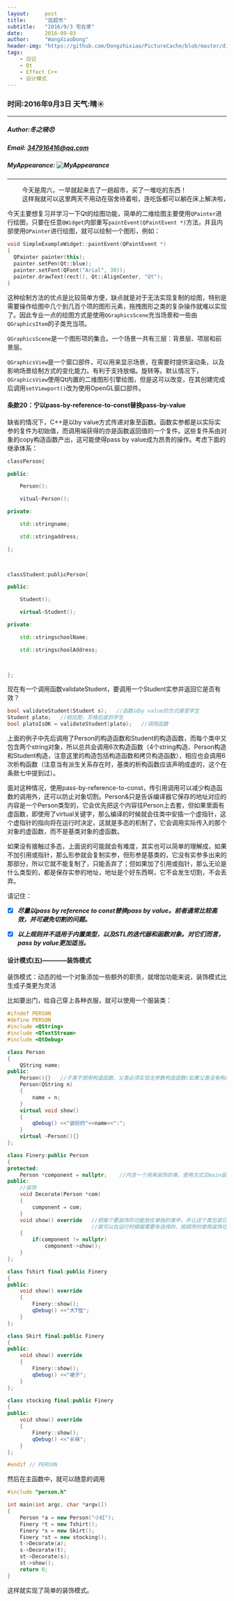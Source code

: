 ```yaml
---
layout:     post
title:      "逛超市"
subtitle:   "2016/9/3 宅在家"
date:       2016-09-03
author:     "WangXiaoDong"
header-img: "https://github.com/Dongzhixiao/PictureCache/blob/master/diaryPic/20160903.jpg?raw=true"
tags:
    - 日记
    - Qt
    - Effect C++
    - 设计模式
---
```



### 时间:2016年9月3日 天气:晴:sunny:
-----
#####   Author:冬之晓:angry:
#####   Email: 347916416@qq.com
#####   MyAppearance: ![MyAppearance](https://github.com/Dongzhixiao/PictureCache/raw/master/MyPicture.JPG "我的头像")
----------

<pre>
    今天是周六，一早就起来去了一趟超市，买了一堆吃的东西！
    这样我就可以这里两天不用动在宿舍待着啦，连吃饭都可以躺在床上解决啦，想想真的是太好啦！！！
</pre>

今天主要想复习并学习一下Qt的绘图功能，简单的二维绘图主要使用`QPainter`进行绘图，只要在任意`QWidget`内部重写`paintEvent(QPaintEvent *)`方法，并且内部使用`QPainter`进行绘图，就可以绘制一个图形，例如：

```C++
void SimpleExampleWidget::paintEvent(QPaintEvent *)
{
  QPainter painter(this);
  painter.setPen(Qt::blue);
  painter.setFont(QFont("Arial", 30));
  painter.drawText(rect(), Qt::AlignCenter, "Qt");
}
```

这种绘制方法的优点是比较简单方便，缺点就是对于无法实现复制的绘图，特别是需要操作绘图中几个到几百个项的图形元素，拖拽图形之类的复杂操作就难以实现了。因此专业一点的绘图方式是使用`QGraphicsScene`充当场景和一些由`QGraphicsItem`的子类充当项。

`QGraphicsScene`是一个图形项的集合。一个场景一共有三层：背景层、项层和前景层。

`QGraphicsView`是一个窗口部件，可以用来显示场景，在需要时提供滚动条，以及影响场景绘制方式的变化能力。有利于支持放缩。旋转等。默认情况下，`QGraphicsView`使用Qt内置的二维图形引擎绘图，但是这可以改变，在其创建完成后调用`setViewport()`改为使用OpenGL窗口部件。


#### 条款20：宁以pass-by-reference-to-const替换pass-by-value

缺省的情况下，C++是以by value方式传递对象至函数。函数实参都是以实际实参的复件为初始值，而调用端获得的亦是函数返回值的一个复件。这些复件系由对象的copy构造函数产出，这可能使得pass by value成为昂贵的操作。考虑下面的继承体系：

```C++
classPerson{

public:

    Person();

    vitual~Person();

private:

    std::stringname;

    std::stringaddress;

};

 

classStudent:publicPerson{

public:

    Student();

    virtual~Student();

private:

    std::stringschoolName;

    std::stringschoolAddress;

 

};
```

现在有一个调用函数validateStudent，要调用一个Student实参并返回它是否有效？

```C++
bool validateStudent(Student s);   //函数以by value的方式接受学生
Student plato;   //柏拉图，苏格拉底的学生
bool platoIsOK = validateStudent(plato);   //调用函数
```

上面的例子中先后调用了Person的构造函数和Student的构造函数，而每个类中又包含两个string对象，所以总共会调用6次构造函数（4个string构造、Person构造和Student构造，注意这里的构造包括构造函数和拷贝构造函数），相应也会调用6次析构函数（注意当有派生关系存在时，基类的析构函数应该声明成虚的，这个在条款七中提到过）。

面对这种情况，使用pass-by-reference-to-const，传引用调用可以减少构造函数的调用外，还可以防止对象切割。Person&只是告诉编译器它保存的地址对应的内容是一个Person类型的，它会优先把这个内容往Person上去套，但如果里面有虚函数，即使用了virtual关键字，那么编译的时候就会往类中安插一个虚指针，这个虚指针的指向将在运行时决定，这就是多态的机制了，它会调用实际传入的那个对象的虚函数，而不是基类对象的虚函数。

如果没有接触过多态，上面说的可能就会有难度，其实也可以简单的理解成，如果不加引用或指针，那么形参就会复制实参，但形参是基类的，它没有实参多出来的那部分，所以它就不能复制了，只能丢弃了；但如果加了引用或指针，那么无论是什么类型的，都是保存实参的地址，地址是个好东西啊，它不会发生切割，不会丢弃。

请记住：

- [x] ***尽量以pass by reference to const替换pass by value。前者通常比较高效，并可避免切割的问题。***

- [x] ***以上规则并不适用于内置类型，以及STL的迭代器和函数对象。对它们而言，pass by value更加适当。***


#### 设计模式(五)————装饰模式

装饰模式：动态的给一个对象添加一些额外的职责，就增加功能来说，装饰模式比生成子类更为灵活

比如要出门，给自己穿上各种衣服，就可以使用一个服装类：

```C++
#ifndef PERSON
#define PERSON
#include <QString>
#include <QTextStream>
#include <QtDebug>

class Person
{
    QString name;
public:
    Person(){}   //子类不想用构造函数，父类必须实现无参数构造函数(如果父类没有构造函数时，默认编译器产生的构造函数即可！)
    Person(QString n)
    {
        name = n;
    }
    virtual void show()
    {
        qDebug() <<"装扮的"<<name<<":";
    }
    virtual ~Person(){}
};

class Finery:public Person
{
protected:
    Person *component = nullptr;    //内含一个用来装饰的类，使用方式见main函数！
public:
    //装饰
    void Decorate(Person *com)
    {
        component = com;
    }
    void show() override   //把每个要装饰的功能放在单独的类中，并让这个类包装它所要装饰的对象，因此当需要执行特殊行为时，客户代码
                           //就可以在运行时根据需要有选择的、按顺序的使用装饰功能包装对象！！
    {
        if(component != nullptr)
            component->show();
    }
};

class Tshirt final:public Finery
{
public:
    void show() override
    {
        Finery::show();
        qDebug() <<"大T恤";
    }
};

class Skirt final:public Finery
{
public:
    void show() override
    {
        Finery::show();
        qDebug() <<"裙子";
    }
};

class stocking final:public Finery
{
public:
    void show() override
    {
        Finery::show();
        qDebug() <<"长袜";
    }
};

#endif // PERSON
```

然后在主函数中，就可以随意的调用

```C++
#include "person.h"

int main(int argc, char *argv[])
{
    Person *a = new Person("小红");
    Finery *t = new Tshirt();
    Finery *s = new Skirt();
    Finery *st = new stocking();
    t->Decorate(a);
    s->Decorate(t);
    st->Decorate(s);
    st->show();
    return 0;
}
```

这样就实现了简单的装饰模式。